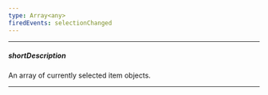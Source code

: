 ```yaml
---
type: Array<any>
firedEvents: selectionChanged
---
```

---
##### shortDescription
An array of currently selected item objects.

---
